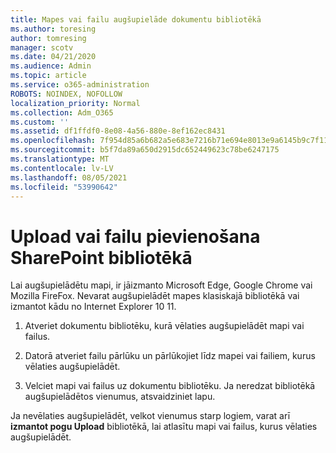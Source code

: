 ```yaml
---
title: Mapes vai failu augšupielāde dokumentu bibliotēkā
ms.author: toresing
author: tomresing
manager: scotv
ms.date: 04/21/2020
ms.audience: Admin
ms.topic: article
ms.service: o365-administration
ROBOTS: NOINDEX, NOFOLLOW
localization_priority: Normal
ms.collection: Adm_O365
ms.custom: ''
ms.assetid: df1ffdf0-8e08-4a56-880e-8ef162ec8431
ms.openlocfilehash: 7f954d85a6b682a5e683e7216b71e694e8013e9a6145b9c7f119d3b2a5b78965
ms.sourcegitcommit: b5f7da89a650d2915dc652449623c78be6247175
ms.translationtype: MT
ms.contentlocale: lv-LV
ms.lasthandoff: 08/05/2021
ms.locfileid: "53990642"
---
```

# <a name="upload-a-folder-or-files-to-a-sharepoint-document-library"></a>Upload vai failu pievienošana SharePoint bibliotēkā

Lai augšupielādētu mapi, ir jāizmanto Microsoft Edge, Google Chrome vai Mozilla FireFox. Nevarat augšupielādēt mapes klasiskajā bibliotēkā vai izmantot kādu no Internet Explorer 10 11.
  
1. Atveriet dokumentu bibliotēku, kurā vēlaties augšupielādēt mapi vai failus.
    
2. Datorā atveriet failu pārlūku un pārlūkojiet līdz mapei vai failiem, kurus vēlaties augšupielādēt.
    
3. Velciet mapi vai failus uz dokumentu bibliotēku. Ja neredzat bibliotēkā augšupielādētos vienumus, atsvaidziniet lapu. 
    
Ja nevēlaties augšupielādēt, velkot vienumus starp logiem, varat arī **izmantot pogu Upload** bibliotēkā, lai atlasītu mapi vai failus, kurus vēlaties augšupielādēt. 
  


